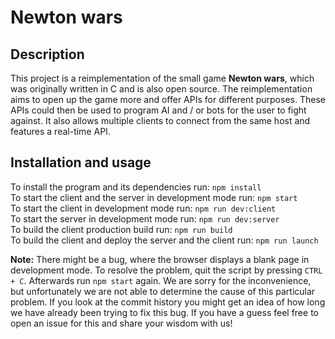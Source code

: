 # Newton wars

## Description
This project is a reimplementation of the small game **Newton wars**, which was originally written in C and is also open source. The reimplementation aims to open up the game more and offer APIs for different purposes. These APIs could then be used to program AI and / or bots for the user to fight against. It also allows multiple clients to connect from the same host and features a real-time API.

## Installation and usage
To install the program and its dependencies run: `npm install`  
To start the client and the server in development mode run: `npm start`  
To start the client in development mode run: `npm run dev:client`  
To start the server in development mode run: `npm run dev:server`  
To build the client production build run: `npm run build`  
To build the client and deploy the server and the client run: `npm run launch`  

**Note:** There might be a bug, where the browser displays a blank page in development mode. To resolve the problem, quit the script by pressing `CTRL + C`. Afterwards run `npm start` again. We are sorry for the inconvenience, but unfortunately we are not able to determine the cause of this particular problem. If you look at the commit history you might get an idea of how long we have already been trying to fix this bug. If you have a guess feel free to open an issue for this and share your wisdom with us!
